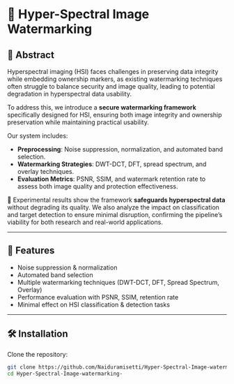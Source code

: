 # 🌈 Hyper-Spectral Image Watermarking

## 📖 Abstract
Hyperspectral imaging (HSI) faces challenges in preserving data integrity while embedding ownership markers, as existing watermarking techniques often struggle to balance security and image quality, leading to potential degradation in hyperspectral data usability.  

To address this, we introduce a **secure watermarking framework** specifically designed for HSI, ensuring both image integrity and ownership preservation while maintaining practical usability.  

Our system includes:
- **Preprocessing**: Noise suppression, normalization, and automated band selection.  
- **Watermarking Strategies**: DWT-DCT, DFT, spread spectrum, and overlay techniques.  
- **Evaluation Metrics**: PSNR, SSIM, and watermark retention rate to assess both image quality and protection effectiveness.  

🔬 Experimental results show the framework **safeguards hyperspectral data** without degrading its quality. We also analyze the impact on classification and target detection to ensure minimal disruption, confirming the pipeline’s viability for both research and real-world applications.

---

## 🚀 Features
- Noise suppression & normalization
- Automated band selection
- Multiple watermarking techniques (DWT-DCT, DFT, Spread Spectrum, Overlay)
- Performance evaluation with PSNR, SSIM, retention rate
- Minimal effect on HSI classification & detection tasks

---

## 🛠️ Installation
Clone the repository:
```bash
git clone https://github.com/Naiduramisetti/Hyper-Spectral-Image-watermarking-.git
cd Hyper-Spectral-Image-watermarking-
